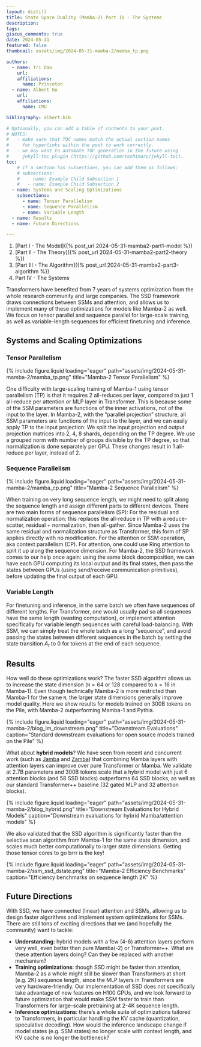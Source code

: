 ```yaml
---
layout: distill
title: State Space Duality (Mamba-2) Part IV - The Systems
description: 
tags:
giscus_comments: true
date: 2024-05-31
featured: false
thumbnail: assets/img/2024-05-31-mamba-2/mamba_tp.png

authors:
  - name: Tri Dao
    url:
    affiliations:
      name: Princeton
  - name: Albert Gu
    url:
    affiliations:
      name: CMU

bibliography: albert.bib

# Optionally, you can add a table of contents to your post.
# NOTES:
#   - make sure that TOC names match the actual section names
#     for hyperlinks within the post to work correctly.
#   - we may want to automate TOC generation in the future using
#     jekyll-toc plugin (https://github.com/toshimaru/jekyll-toc).
toc:
    # if a section has subsections, you can add them as follows:
    # subsections:
    #   - name: Example Child Subsection 1
    #   - name: Example Child Subsection 2
  - name: Systems and Scaling Optimizations
    subsections:
      - name: Tensor Parallelism
      - name: Sequence Parallelism
      - name: Variable Length
  - name: Results
  - name: Future Directions

---
```


1. [Part I - The Model]({% post_url 2024-05-31-mamba2-part1-model %})
2. [Part II - The Theory]({% post_url 2024-05-31-mamba2-part2-theory %})
3. [Part III - The Algorithm]({% post_url 2024-05-31-mamba2-part3-algorithm %})
4. Part IV - The Systems


Transformers have benefited from 7 years of systems optimization from the whole research community and large companies. The SSD framework draws connections between SSMs and attention, and allows us to implement many of these optimizations for models like Mamba-2 as well. We focus on tensor parallel and sequence parallel for large-scale training, as well as variable-length sequences for efficient finetuning and inference.

## Systems and Scaling Optimizations

### Tensor Parallelism

{% include figure.liquid loading="eager" path="assets/img/2024-05-31-mamba-2/mamba_tp.png" title="Mamba-2 Tensor Parallelism" %}

One difficulty with large-scaling training of Mamba-1 using tensor parallelism (TP) is that it requires 2 all-reduces per layer, compared to just 1 all-reduce per attention or MLP layer in Transformer. This is because some of the SSM parameters are functions of the inner activations, not of the input to the layer. In Mamba-2, with the “parallel projection” structure, all SSM parameters are functions of the input to the layer, and we can easily apply TP to the input projection: 
We split the input projection and output projection matrices into 2, 4, 8 shards, depending on the TP degree.
We use a grouped norm with number of groups divisible by the TP degree, so that normalization is done separately per GPU.
These changes result in 1 all-reduce per layer, instead of 2.


### Sequence Parallelism

{% include figure.liquid loading="eager" path="assets/img/2024-05-31-mamba-2/mamba_cp.png" title="Mamba-2 Sequence Parallelism" %}

When training on very long sequence length, we might need to split along the sequence length and assign different parts to different devices. There are two main forms of sequence parallelism (SP):
For the residual and normalization operation: this replaces the all-reduce in TP with a reduce-scatter, residual + normalization, then all-gather. Since Mamba-2 uses the same residual and normalization structure as Transformer, this form of SP applies directly with no modification.
For the attention or SSM operation, aka context parallelism (CP). For attention, one could use Ring attention to split it up along the sequence dimension. For Mamba-2, the SSD framework comes to our help once again: using the same block decomposition, we can have each GPU computing its local output and its final states, then pass the states between GPUs (using send/receive communication primitives), before updating the final output of each GPU.



### Variable Length
For finetuning and inference, in the same batch we often have sequences of different lengths. For Transformer, one would usually pad so all sequences have the same length (wasting computation), or implement attention specifically for variable length sequences with careful load-balancing. 
With SSM, we can simply treat the whole batch as a long “sequence”, and avoid passing the states between different sequences in the batch by setting the state transition $A_t$ to 0 for tokens at the end of each sequence.

## Results

How well do these optimizations work? The faster SSD algorithm allows us to increase the state dimension ($\mathtt{N}=64$ or $128$ compared to $\mathtt{N}=16$ in Mamba-1).
Even though technically Mamba-2 is more restricted than Mamba-1 for the same $\mathtt{N}$, the larger state dimensions generally improve model quality.
Here we show results for models trained on 300B tokens on the Pile, with Mamba-2 outperforming Mamba-1 and Pythia.

{% include figure.liquid loading="eager" path="assets/img/2024-05-31-mamba-2/blog_lm_downstream.png" title="Downstream Evaluations" caption="Standard downstream evaluations for open source models trained on the Pile" %}

What about **hybrid models**? We have seen from recent and concurrent work (such as [Jamba](https://arxiv.org/abs/2403.19887) and [Zamba](https://arxiv.org/abs/2405.16712))
that combining Mamba layers with attention layers can improve over pure Transformer or Mamba.
We validate at 2.7B parameters and 300B tokens scale that a hybrid model with just 6 attention blocks (and 58 SSD blocks) outperforms 64 SSD blocks, as well as our standard Transformer++ baseline (32 gated MLP and 32 attention blocks).

{% include figure.liquid loading="eager" path="assets/img/2024-05-31-mamba-2/blog_hybrid.png" title="Downstream Evaluations for Hybrid Models" caption="Downstream evaluations for hybrid Mamba/attention models" %}

We also validated that the SSD algorithm is significantly faster than the selective scan algorithm from Mamba-1 for the same state dimension,
and scales much better computationally to larger state dimensions.
Getting those tensor cores to go brrr is the key!

{% include figure.liquid loading="eager" path="assets/img/2024-05-31-mamba-2/ssm_ssd_dstate.png" title="Mamba-2 Efficiency Benchmarks"  caption="Efficiency benchmarks on sequence length 2K" %}

## Future Directions

With SSD, we have connected (linear) attention and SSMs, allowing us to design faster algorithms and implement system optimizations for SSMs. There are still tons of exciting directions that we (and hopefully the community) want to tackle:
- **Understanding**: hybrid models with a few (4-6) attention layers perform very well, even better than pure Mamba(-2) or Transformer++. What are these attention layers doing? Can they be replaced with another mechanism?
- **Training optimizations**: though SSD might be faster than attention, Mamba-2 as a whole might still be slower than Transformers at short (e.g. 2K) sequence length, since the MLP layers in Transformers are very hardware-friendly. Our implementation of SSD does not specifically take advantage of new features on H100 GPUs, and we look forward to future optimization that would make SSM faster to train than Transformers for large-scale pretraining at 2-4K sequence length.
- **Inference optimizations**: there’s a whole suite of optimizations tailored to Transformers, in particular handling the KV cache (quantization, speculative decoding). How would the inference landscape change if model states (e.g. SSM states) no longer scale with context length, and KV cache is no longer the bottleneck?
